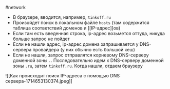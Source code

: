 #network 

- В браузере, вводится, например, `tinkoff.ru`
- Произойдет поиск в локальном файле `hosts` (там содержится таблица соответствий доменов и [[IP-адрес]]ов)
- Если там есть введенная строка, ip-адрес возьмется оттуда, никуда больше запрос не пойдет
- Если не нашли адрес, ip-адрес домена запрашивается у DNS-сервера провайдера (у них обычно есть большой кеш)
- Если не нашли, запрос отправлятся корневому DNS-серверу доменной зоны `.`. Последовательно идем к DNS-серверу доменной зоны `.ru`, затем `tinkoff.ru`. Когда нашли, отдаем браузеру

![[Как происходит поиск IP-адреса с помощью DNS сервера-1714653130374.jpeg]]